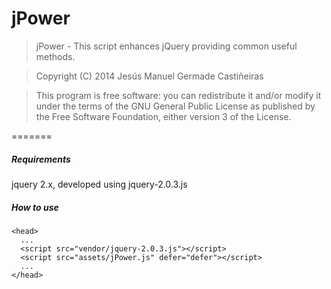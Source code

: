 jPower
=======

>	jPower - This script enhances jQuery providing common useful methods.

>	Copyright (C) 2014  Jesús Manuel Germade Castiñeiras

>	This program is free software: you can redistribute it and/or modify
>	it under the terms of the GNU General Public License as published by
>	the Free Software Foundation, either version 3 of the License.

=======

##### Requirements

jquery 2.x, developed using jquery-2.0.3.js


##### How to use

    <head>
      ...
      <script src="vendor/jquery-2.0.3.js"></script>
      <script src="assets/jPower.js" defer="defer"></script>
      ...
    </head>
